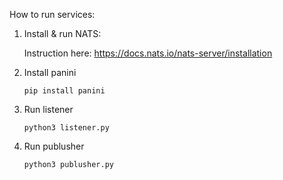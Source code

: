 How to run services:

1. Install & run NATS:

    Instruction here: https://docs.nats.io/nats-server/installation

2. Install panini

   `pip install panini`

3. Run listener

   `python3 listener.py`

4. Run publusher

   `python3 publusher.py`